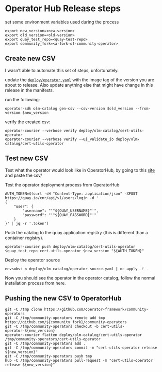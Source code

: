 # Operator Hub Release steps

set some environment variables used during the process

```shell
export new_version=<new-version>
export old_version=<old-version>
export quay_test_repo=<quay-test-repo>
export community_fork=<a-fork-of-community-operator>
```

## Create new CSV

I wasn't able to automate this set of steps, unfortunately.

update the [`deploy/operator.yaml`](../operator.yaml) with the image tag of the version you are about to release. Also update anything else that might have change in this release in the manifests.

run the following:

```shell
operator-sdk olm-catalog gen-csv --csv-version $old_version --from-version $new_version
```

verify the created csv:

```shell
operator-courier --verbose verify deploy/olm-catalog/cert-utils-operator
operator-courier --verbose verify --ui_validate_io deploy/olm-catalog/cert-utils-operator
```

## Test new CSV

Test what the operator would look like in OperatorHub, by going to this [site](https://operatorhub.io/preview) and paste the csv/

Test the operator deployment process from OperatorHub

```shell
AUTH_TOKEN=$(curl -sH "Content-Type: application/json" -XPOST https://quay.io/cnr/api/v1/users/login -d '
{
    "user": {
        "username": "'"${QUAY_USERNAME}"'",
        "password": "'"${QUAY_PASSWORD}"'"
    }
}' | jq -r '.token')
```

Push the catalog to the quay application registry (this is different than a container registry).

```shell
operator-courier push deploy/olm-catalog/cert-utils-operator $quay_test_repo cert-utils-operator $new_version "${AUTH_TOKEN}"
```

Deploy the operator source

```shell
envsubst < deploy/olm-catalog/operator-source.yaml | oc apply -f -
```

Now you should see the operator in the operator catalog, follow the normal installation process from here.

## Pushing the new CSV to OperatorHub

```shell
git -C /tmp clone https://github.com/operator-framework/community-operators
git -C /tmp/community-operators remote add tmp https://github.com/${community_fork}/community-operators
git -C /tmp/community-operators checkout -b cert-utils-operator-${new_version}
operator-courier flatten deploy/olm-catalog/cert-utils-operator /tmp/community-operators/cert-utils-operator
git -C /tmp/community-operators add .
git -C /tmp/community-operators commit -m "cert-utils-operator release ${new_version}"
git -C /tmp/community-operators push tmp
hub -C /tmp/community-operators pull-request -m "cert-utils-operator release ${new_version}"
```
